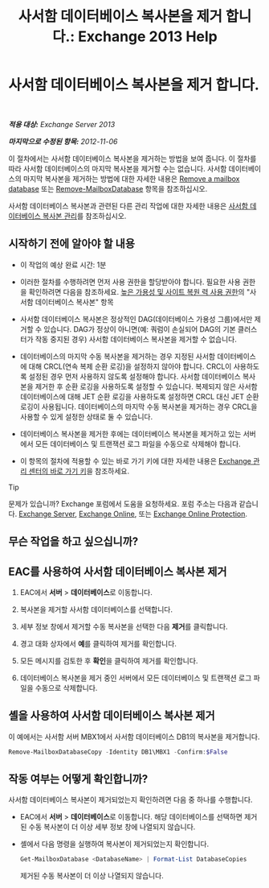 ﻿---
title: '사서함 데이터베이스 복사본을 제거 합니다.: Exchange 2013 Help'
TOCTitle: 사서함 데이터베이스 복사본을 제거 합니다.
ms:assetid: 99fecdde-b158-4dfc-9ca7-ff7c0ada7819
ms:mtpsurl: https://technet.microsoft.com/ko-kr/library/Dd298164(v=EXCHG.150)
ms:contentKeyID: 50483733
ms.date: 05/22/2018
mtps_version: v=EXCHG.150
ms.translationtype: MT
---

# 사서함 데이터베이스 복사본을 제거 합니다.

 

_**적용 대상:** Exchange Server 2013_

_**마지막으로 수정된 항목:** 2012-11-06_

이 절차에서는 사서함 데이터베이스 복사본을 제거하는 방법을 보여 줍니다. 이 절차를 따라 사서함 데이터베이스의 마지막 복사본을 제거할 수는 없습니다. 사서함 데이터베이스의 마지막 복사본을 제거하는 방법에 대한 자세한 내용은 [Remove a mailbox database](manage-mailbox-databases-in-exchange-2013-exchange-2013-help.md) 또는 [Remove-MailboxDatabase](https://technet.microsoft.com/ko-kr/library/aa997931\(v=exchg.150\)) 항목을 참조하십시오.

사서함 데이터베이스 복사본과 관련된 다른 관리 작업에 대한 자세한 내용은 [사서함 데이터베이스 복사본 관리](managing-mailbox-database-copies-exchange-2013-help.md)를 참조하십시오.

## 시작하기 전에 알아야 할 내용

  - 이 작업의 예상 완료 시간: 1분

  - 이러한 절차를 수행하려면 먼저 사용 권한을 할당받아야 합니다. 필요한 사용 권한을 확인하려면 다음을 참조하세요. [높은 가용성 및 사이트 복원 력 사용 권한](high-availability-and-site-resilience-permissions-exchange-2013-help.md)의 "사서함 데이터베이스 복사본" 항목

  - 사서함 데이터베이스 복사본은 정상적인 DAG(데이터베이스 가용성 그룹)에서만 제거할 수 있습니다. DAG가 정상이 아니면(예: 쿼럼이 손실되어 DAG의 기본 클러스터가 작동 중지된 경우) 사서함 데이터베이스 복사본을 제거할 수 없습니다.

  - 데이터베이스의 마지막 수동 복사본을 제거하는 경우 지정된 사서함 데이터베이스에 대해 CRCL(연속 복제 순환 로깅)을 설정하지 않아야 합니다. CRCL이 사용하도록 설정된 경우 먼저 사용하지 않도록 설정해야 합니다. 사서함 데이터베이스 복사본을 제거한 후 순환 로깅을 사용하도록 설정할 수 있습니다. 복제되지 않은 사서함 데이터베이스에 대해 JET 순환 로깅을 사용하도록 설정하면 CRCL 대신 JET 순환 로깅이 사용됩니다. 데이터베이스의 마지막 수동 복사본을 제거하는 경우 CRCL을 사용할 수 있게 설정한 상태로 둘 수 있습니다.

  - 데이터베이스 복사본을 제거한 후에는 데이터베이스 복사본을 제거하고 있는 서버에서 모든 데이터베이스 및 트랜잭션 로그 파일을 수동으로 삭제해야 합니다.

  - 이 항목의 절차에 적용할 수 있는 바로 가기 키에 대한 자세한 내용은 [Exchange 관리 센터의 바로 가기 키](keyboard-shortcuts-in-the-exchange-admin-center-exchange-online-protection-help.md)을 참조하세요.


> [!TIP]
> 문제가 있습니까? Exchange 포럼에서 도움을 요청하세요. 포럼 주소는 다음과 같습니다. <A href="https://go.microsoft.com/fwlink/p/?linkid=60612">Exchange Server</A>, <A href="https://go.microsoft.com/fwlink/p/?linkid=267542">Exchange Online</A>, 또는 <A href="https://go.microsoft.com/fwlink/p/?linkid=285351">Exchange Online Protection</A>.



## 무슨 작업을 하고 싶으십니까?

## EAC를 사용하여 사서함 데이터베이스 복사본 제거

1.  EAC에서 **서버** \> **데이터베이스**로 이동합니다.

2.  복사본을 제거할 사서함 데이터베이스를 선택합니다.

3.  세부 정보 창에서 제거할 수동 복사본을 선택한 다음 **제거**를 클릭합니다.

4.  경고 대화 상자에서 **예**를 클릭하여 제거를 확인합니다.

5.  모든 메시지를 검토한 후 **확인**을 클릭하여 제거를 확인합니다.

6.  데이터베이스 복사본을 제거 중인 서버에서 모든 데이터베이스 및 트랜잭션 로그 파일을 수동으로 삭제합니다.

## 셸을 사용하여 사서함 데이터베이스 복사본 제거

이 예에서는 사서함 서버 MBX1에서 사서함 데이터베이스 DB1의 복사본을 제거합니다.

```powershell
Remove-MailboxDatabaseCopy -Identity DB1\MBX1 -Confirm:$False
```

## 작동 여부는 어떻게 확인합니까?

사서함 데이터베이스 복사본이 제거되었는지 확인하려면 다음 중 하나를 수행합니다.

  - EAC에서 **서버** \> **데이터베이스**로 이동합니다. 해당 데이터베이스를 선택하면 제거된 수동 복사본이 더 이상 세부 정보 창에 나열되지 않습니다.

  - 셸에서 다음 명령을 실행하여 복사본이 제거되었는지 확인합니다.
    
    ```powershell
    Get-MailboxDatabase <DatabaseName> | Format-List DatabaseCopies
    ```
    
    제거된 수동 복사본이 더 이상 나열되지 않습니다.

